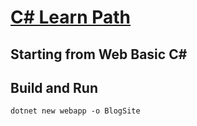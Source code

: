 # [C# Learn Path](../../tree/main)

<h2>Starting from Web Basic C#<h2>

## Build and Run

`dotnet new webapp -o BlogSite`

